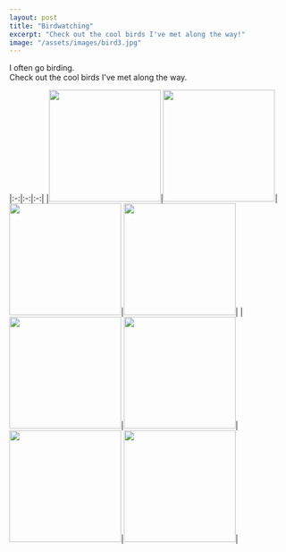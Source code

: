 ```yaml
---
layout: post
title: "Birdwatching"
excerpt: "Check out the cool birds I've met along the way!"
image: "/assets/images/bird3.jpg"
---
```


I often go birding.\
Check out the cool birds I've met along the way.


|:-:|:-:|:-:|
|<img src="../../../assets/images/bird.jpg" height=200px>|<img src="../../../assets/images/bird2.jpg" height=200px>|<img src="../../../assets/images/bird7.jpg" height=200px>|<img src="../../../assets/images/bird5.JPG" height=200px>|
|<img src="../../../assets/images/bird8.jpg" height=200px>|<img src="../../../assets/images/bird9.jpg" height=200px>|<img src="../../../assets/images/bird4.JPG" height=200px>|<img src="../../../assets/images/bird6.JPG" height=200px>|
